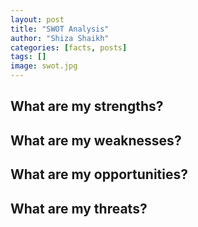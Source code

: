 ```yaml
---
layout: post
title: "SWOT Analysis"
author: "Shiza Shaikh"
categories: [facts, posts]
tags: []
image: swot.jpg
---
```


## What are my strengths?

## What are my weaknesses?

## What are my opportunities?

## What are my threats?

